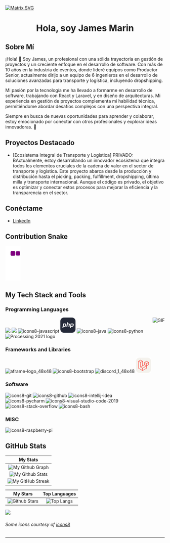 [![Matrix SVG](https://raw.githubusercontent.com/rodrigograca31/rodrigograca31/master/matrix.svg)](https://www.youtube.com/watch?v=SDkAGkd4NLc) 
<h1 align="center">
Hola, soy James Marin 


## Sobre Mí
¡Hola! 👋 Soy James, un profesional con una sólida trayectoria en gestión de proyectos y un creciente enfoque en el desarrollo de software. Con más de 10 años en la industria de eventos, donde lideré equipos como Productor Senior, actualmente dirijo a un equipo de 6 ingenieros en el desarrollo de soluciones avanzadas para transporte y logística, incluyendo dropshipping.

Mi pasión por la tecnología me ha llevado a formarme en desarrollo de software, trabajando con React y Laravel, y en diseño de arquitecturas. Mi experiencia en gestión de proyectos complementa mi habilidad técnica, permitiéndome abordar desafíos complejos con una perspectiva integral.

Siempre en busca de nuevas oportunidades para aprender y colaborar, estoy emocionado por conectar con otros profesionales y explorar ideas innovadoras. 🚀

## Proyectos Destacado
- [Ecosistema Integral de Transporte y Logística] PRIVADO: BActualmente, estoy desarrollando un innovador ecosistema que integra todos los elementos cruciales de la cadena de valor en el sector de transporte y logística. Este proyecto abarca desde la producción y distribución hasta el picking, packing, fulfillment, dropshipping, última milla y transporte internacional. Aunque el código es privado, el objetivo es optimizar y conectar estos procesos para mejorar la eficiencia y la transparencia en el sector.

## Conéctame
- [LinkedIn](https://www.linkedin.com/in/jamesmdpro/)


## Contribution Snake 
![snake gif](https://github.com/jamesmdpro/jamesmdpro/blob/output/github-contribution-grid-snake.gif)

## My Tech Stack and Tools

### Programming Languages

<p>
  
<img align="right" height="270px" alt="GIF" src="https://media.giphy.com/media/CVtNe84hhYF9u/giphy.gif" />

<img width ='48px' src ='https://raw.githubusercontent.com/rahulbanerjee26/githubAboutMeGenerator/main/icons/html.svg'> </a>
<img width ='48px' src ='https://raw.githubusercontent.com/rahulbanerjee26/githubAboutMeGenerator/main/icons/css.svg'> </a>
![icons8-javascript](https://user-images.githubusercontent.com/76852813/172720095-d75caaaa-c8b8-497e-a1bf-54720da5f9ed.svg)
<img src="./icons/PHP-Dark.svg" width="48"> 
![icons8-java](https://user-images.githubusercontent.com/76852813/172716937-4574740e-2d2e-4326-af3b-4a42bad058c1.svg)
![icons8-python](https://user-images.githubusercontent.com/76852813/172720089-5ce0ea22-01c9-4444-8e70-a81501452b13.svg)
<img width="48" alt="Processing 2021 logo" src="https://upload.wikimedia.org/wikipedia/commons/thumb/c/cb/Processing_2021_logo.svg/64px-Processing_2021_logo.svg.png"></a>



### Frameworks and Libraries

<p>

![aframe-logo_48x48](https://user-images.githubusercontent.com/76852813/172721192-a712983a-47d4-41a5-a1ed-abf4113cff93.png)
![icons8-bootstrap](https://user-images.githubusercontent.com/76852813/172721798-883b2b27-ef7b-42d4-a492-6c6cb6cb4ffe.svg)
![discord_1_48x48](https://user-images.githubusercontent.com/76852813/172723444-1c9a926d-802f-4ebe-aab6-bd6a117c6eba.png)
<img src="./icons/Laravel-Light.svg" width="48"> 

### Software

<p>
	
![icons8-git](https://user-images.githubusercontent.com/76852813/172722126-2495793f-c4f3-43cc-bfb2-14e1d6f4d3a2.svg)
![icons8-github](https://user-images.githubusercontent.com/76852813/172732353-d8b662eb-8f1c-453a-82f4-00132b440aaa.svg)
![icons8-intellij-idea](https://user-images.githubusercontent.com/76852813/172722224-2df3bb34-d501-4daf-aa6d-af8c18335202.svg)
![icons8-pycharm](https://user-images.githubusercontent.com/76852813/172722267-f6f30163-ec39-4d98-a106-7c91394f4c44.svg)
![icons8-visual-studio-code-2019](https://user-images.githubusercontent.com/76852813/172722742-4c84455a-830a-4f69-8dcd-ac9437e52251.svg)
![icons8-stack-overflow](https://user-images.githubusercontent.com/76852813/172722286-8f3ffc2b-593a-4670-9e9f-c77154f6763c.svg)
![icons8-bash](https://user-images.githubusercontent.com/76852813/172722833-c1dafe34-7340-4220-a115-81dce56b1746.svg)




### MISC

<p>
	
![icons8-raspberry-pi](https://user-images.githubusercontent.com/76852813/172732112-5119f3f5-16f0-4ddb-aa32-1926cb9f56a8.svg)





	
## GitHub Stats


|                                                                     My Stats                                                                     |
|:------------------------------------------------------------------------------------------------------------------------------------------------------:|
| ![My Github Graph](https://activity-graph.herokuapp.com/graph?username=jamesmdpro&theme=react-dark&hide_border=true&area=true) |
| ![My Github Stats](https://github-readme-stats.vercel.app/api?username=jamesmdpro&show_icons=true&theme=algolia)              | 
| ![My GitHub Streak](https://github-readme-streak-stats.herokuapp.com/?user=jamesmdpro&theme=algolia)                    | 
    

|                                                                                                      My Stars                                                                                                       |                                                           Top Languages                                                           |      
|:-------------------------------------------------------------------------------------------------------------------------------------------------------------------------------------------------------------------------:|:---------------------------------------------------------------------------------------------------------------------------------:|
| ![Github Stars](https://github-readme-stats.vercel.app/api?username=jamesmdpro&show_icons=true&locale=en&count_private=true&hide_rank=true&custom_title=My%20GitHub%20Stats&disable_animations=false&theme=algolia)| ![Top Langs](https://github-readme-stats.vercel.app/api/top-langs/?username=jamesmdpro&langs_count=8&theme=algolia)
	
![](https://komarev.com/ghpvc/?username=jamesmdpro&style=flat-square)

###### Some icons courtesy of [icons8](https://icons8.com/)

------
